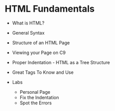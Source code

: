 # HTML Fundamentals

+ What is HTML?

+ General Syntax

+ Structure of an HTML Page

+ Viewing your Page on C9

+ Proper Indentation - HTML as a Tree Structure

+ Great Tags To Know and Use

+ Labs
  + Personal Page
  + Fix the Indentation
  + Spot the Errors
